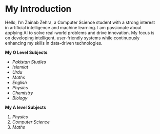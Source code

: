 # My Introduction
Hello, I’m Zainab Zehra, a Computer Science student with a strong interest in artificial intelligence and machine learning. I am passionate about applying AI to solve real-world problems and drive innovation. My focus is on developing intelligent, user-friendly systems while continuously enhancing my skills in data-driven technologies.

**My O Level Subjects**

- _Pakistan Studies_
- _Islamiat_
- _Urdu_
- _Maths_
- _English_
- _Physics_
- _Chemistry_
- _Biology_

**My A level Subjects**
  
  1. _Physics_
  2. _Computer Science_
  3. _Maths_
